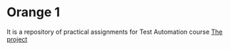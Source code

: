 # Orange 1
It is a repository of practical assignments for Test Automation course
[The project](https://opensource-demo.orangehrmlive.com/web/index.php/auth/login)
